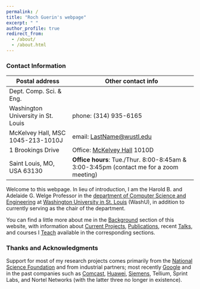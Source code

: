 ```yaml
---
permalink: /
title: "Roch Guerin's webpage"
excerpt: " "
author_profile: true
redirect_from: 
  - /about/
  - /about.html
--- 
```


### Contact Information

| Postal address | Other contact info |
|--------|-------|
| Dept. Comp. Sci. & Eng. | |
| Washington University in St. Louis | phone: (314) 935-6165 |   
| McKelvey Hall, MSC 1045-213-1010J | email: LastName@wustl.edu |
| 1 Brookings Drive | Office: [McKelvey Hall](https://engineering.wustl.edu/about/facilities/tour-our-buildings.html#McKelveyTour) 1010D |
| Saint Louis, MO, USA 63130 | **Office hours**: Tue./Thur. 8:00-8:45am & 3:00-3:45pm (contact me for a zoom meeting) |    

Welcome to this webpage.  In lieu of introduction, I am the Harold B. and Adelaide G. Welge Professor in the [department of Computer Science and Engineering](http://cse.wustl.edu/) at [Washington University in St. Louis](http://www.wustl.edu/) (WashU),
in addition to currently serving as the chair of the department.

You can find a little more about me in the [Background](/background) section of this website, with information about [Current Projects](/portfolio), [Publications](/publications), 
recent [Talks](/talks), and courses I [Teach](/teaching) available in the corresponding sections. 

### Thanks and Acknowledgments

Support for most of my research projects comes primarily from the [National Science Foundation](http://www.nsf.gov/) and from industrial partners;
most recently [Google](https://ai.google/research/outreach/faculty-research-awards/recipients/) and in the past companies such as 
[Comcast](http://www.comcast.com/), [Huawei](http://www.huawei.com/en/), [Siemens](http://www.siemens.com/), Tellium, Sprint Labs, and Nortel Networks (with the latter three no longer in existence).